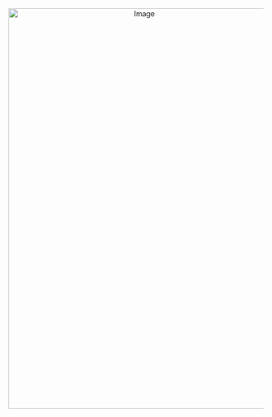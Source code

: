 <div align="center">
<img width="521" height="791" alt="Image" src="https://github.com/user-attachments/assets/0822df90-6aa9-48fa-839e-22cc569d67b4" />

